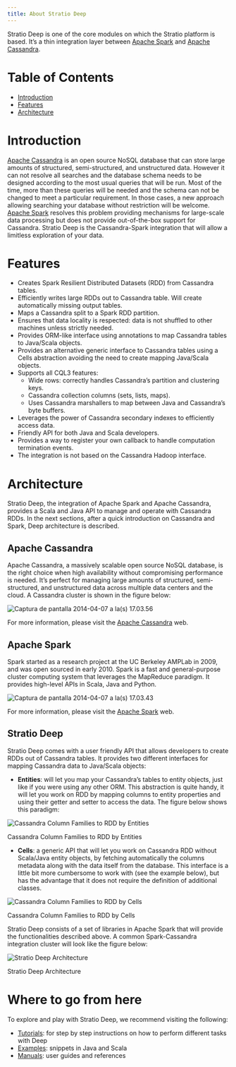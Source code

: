 ```yaml
---
title: About Stratio Deep
---
```


Stratio Deep is one of the core modules on which the Stratio platform is based. It’s a thin integration layer between [Apache Spark](http://spark.apache.org "Apache Spark project website") and [Apache Cassandra](http://cassandra.apache.org "Apache Cassandra project website").

Table of Contents
=================

-   [Introduction](#introduction)
-   [Features](#features)
-   [Architecture](#architecture)

Introduction
============

[Apache Cassandra](http://cassandra.apache.org "Cassandra project website") is an open source NoSQL database that can store large amounts of structured, semi-structured, and unstructured data. However it can not resolve all searches and the database schema needs to be designed according to the most usual queries that will be run. Most of the time, more than these queries will be needed and the schema can not be changed to meet a particular requirement. In those cases, a new approach allowing searching your database without restriction will be welcome. [Apache Spark](http://spark.apache.org "Apache Spark project website") resolves this problem providing mechanisms for large-scale data processing but does not provide out-of-the-box support for Cassandra. Stratio Deep is the Cassandra-Spark integration that will allow a limitless exploration of your data.

Features
========

-   Creates Spark Resilient Distributed Datasets (RDD) from Cassandra tables.
-   Efficiently writes large RDDs out to Cassandra table. Will create automatically missing output tables.
-   Maps a Cassandra split to a Spark RDD partition.
-   Ensures that data locality is respected: data is not shuffled to other machines unless strictly needed.
-   Provides ORM-like interface using annotations to map Cassandra tables to Java/Scala objects.
-   Provides an alternative generic interface to Cassandra tables using a Cells abstraction avoiding the need to create mapping Java/Scala objects.
-   Supports all CQL3 features:
    -   Wide rows: correctly handles Cassandra’s partition and clustering keys.
    -   Cassandra collection columns (sets, lists, maps).
    -   Uses Cassandra marshallers to map between Java and Cassandra’s byte buffers.
-   Leverages the power of Cassandra secondary indexes to efficiently access data.
-   Friendly API for both Java and Scala developers.
-   Provides a way to register your own callback to handle computation termination events.
-   The integration is not based on the Cassandra Hadoop interface.

Architecture
============

Stratio Deep, the integration of Apache Spark and Apache Cassandra, provides a Scala and Java API to manage and operate with Cassandra RDDs. In the next sections, after a quick introduction on Cassandra and Spark, Deep architecture is described.

Apache Cassandra
----------------

Apache Cassandra, a massively scalable open source NoSQL database, is the right choice when high availability without compromising performance is needed. It’s perfect for managing large amounts of structured, semi-structured, and unstructured data across multiple data centers and the cloud. A Cassandra cluster is shown in the figure below:

![Captura de pantalla 2014-04-07 a la(s) 17.03.56](http://www.openstratio.org/wp-content/uploads/2014/04/Captura-de-pantalla-2014-04-07-a-las-17.03.56.png)

For more information, please visit the [Apache Cassandra](http://cassandra.apache.org/) web.

Apache Spark
------------

Spark started as a research project at the UC Berkeley AMPLab in 2009, and was open sourced in early 2010. Spark is a fast and general-purpose cluster computing system that leverages the MapReduce paradigm. It provides high-level APIs in Scala, Java and Python.

![Captura de pantalla 2014-04-07 a la(s) 17.03.43](http://www.openstratio.org/wp-content/uploads/2014/04/Captura-de-pantalla-2014-04-07-a-las-17.03.43.png)

For more information, please visit the [Apache Spark](http://spark.apache.org/) web.

Stratio Deep
------------

Stratio Deep comes with a user friendly API that allows developers to create RDDs out of Cassandra tables. It provides two different interfaces for mapping Cassandra data to Java/Scala objects:

-   **Entities**: will let you map your Cassandra’s tables to entity objects, just like if you were using any other ORM. This abstraction is quite handy, it will let you work on RDD by mapping columns to entity properties and using their getter and setter to access the data. The figure below shows this paradigm:

![Cassandra Column Families to RDD by Entities](http://www.openstratio.org/wp-content/uploads/2014/04/Captura-de-pantalla-2014-04-07-a-las-17.04.11.png "Cassandra Column Families to RDD by Entities")

Cassandra Column Families to RDD by Entities

-   **Cells**: a generic API that will let you work on Cassandra RDD without Scala/Java entity objects, by fetching automatically the columns metadata along with the data itself from the database. This interface is a little bit more cumbersome to work with (see the example below), but has the advantage that it does not require the definition of additional classes.

![Cassandra Column Families to RDD by Cells](http://www.openstratio.org/wp-content/uploads/2014/04/Captura-de-pantalla-2014-04-07-a-las-17.04.18.png "Cassandra Column Families to RDD by Cells")

Cassandra Column Families to RDD by Cells

Stratio Deep consists of a set of libraries in Apache Spark that will provide the functionalities described above. A common Spark-Cassandra integration cluster will look like the figure below:

![Stratio Deep Architecture](http://www.openstratio.org/wp-content/uploads/2014/04/Captura-de-pantalla-2014-04-08-a-las-15.42.59.png)

Stratio Deep Architecture

Where to go from here
=====================

To explore and play with Stratio Deep, we recommend visiting the following:

-   [Tutorials](/tutorials/): for step by step instructions on how to perform different tasks with Deep
-   [Examples](/examples/): snippets in Java and Scala
-   [Manuals](/manuals/): user guides and references
